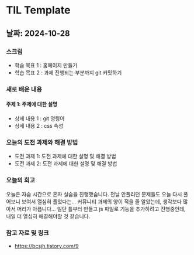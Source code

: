# TIL Template

## 날짜: 2024-10-28

### 스크럼
- 학습 목표 1 : 홈페이지 만들기
- 학습 목표 2 : 과제 진행되는 부분까지 git 커밋하기

### 새로 배운 내용
#### 주제 1: 주제에 대한 설명
- 상세 내용 1 : git 명령어
- 상세 내용 2 : css 속성

### 오늘의 도전 과제와 해결 방법
- 도전 과제 1: 도전 과제에 대한 설명 및 해결 방법
- 도전 과제 2: 도전 과제에 대한 설명 및 해결 방법

### 오늘의 회고
오늘은 자습 시간으로 혼자 실습을 진행했습니다.
전날 안풀리던 문제들도 오늘 다시 풀어보니 보여서 열심히 풀었다는...
커뮤니티 과제의 양이 적을 줄 알았는데, 생각보다 많아서 머리가 아픕니다...
일단 틀부터 만들고 js 파일로 기능을 추가하려고 진행중인데, 내일 더 열심히 해결해야할 것 같습니다.

### 참고 자료 및 링크
- https://bcsjh.tistory.com/9

